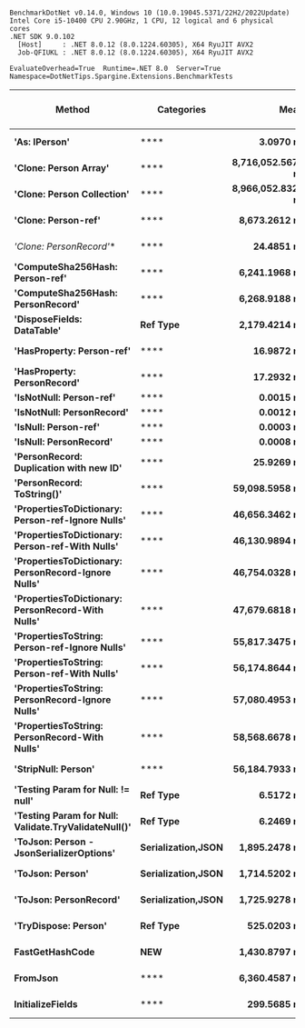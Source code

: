 ```

BenchmarkDotNet v0.14.0, Windows 10 (10.0.19045.5371/22H2/2022Update)
Intel Core i5-10400 CPU 2.90GHz, 1 CPU, 12 logical and 6 physical cores
.NET SDK 9.0.102
  [Host]     : .NET 8.0.12 (8.0.1224.60305), X64 RyuJIT AVX2
  Job-QFIUKL : .NET 8.0.12 (8.0.1224.60305), X64 RyuJIT AVX2

EvaluateOverhead=True  Runtime=.NET 8.0  Server=True  
Namespace=DotNetTips.Spargine.Extensions.BenchmarkTests  

```
| Method                                               | Categories         | Mean              | Error           | StdDev          | StdErr         | Median            | Min               | Q1                | Q3                | Max               | Op/s                | CI99.9% Margin | Iterations | Kurtosis | MValue | Skewness | Rank | LogicalGroup | Baseline | Exceptions | Code Size | Gen0    | Completed Work Items | Lock Contentions | Gen1    | Gen2    | Allocated |
|----------------------------------------------------- |------------------- |------------------:|----------------:|----------------:|---------------:|------------------:|------------------:|------------------:|------------------:|------------------:|--------------------:|---------------:|-----------:|---------:|-------:|---------:|-----:|------------- |--------- |-----------:|----------:|--------:|---------------------:|-----------------:|--------:|--------:|----------:|
| **&#39;As: IPerson&#39;**                                        | ****                   |         **3.0970 ns** |       **0.0246 ns** |       **0.0230 ns** |      **0.0060 ns** |         **3.0975 ns** |         **3.0617 ns** |         **3.0823 ns** |         **3.1108 ns** |         **3.1399 ns** |       **322,897,335.5** |       **7.497 ns** |      **15.00** |    **1.974** |  **2.000** |   **0.0696** |    **2** | *****            | **No**       |          **-** |     **532 B** |       **-** |                    **-** |                **-** |       **-** |       **-** |         **-** |
| **&#39;Clone: Person Array&#39;**                                | ****                   | **8,716,052.5670 ns** | **100,960.5979 ns** |  **89,498.9403 ns** | **23,919.5979 ns** | **8,710,710.9375 ns** | **8,584,609.3750 ns** | **8,659,613.2812 ns** | **8,778,407.4219 ns** | **8,911,664.0625 ns** |               **114.7** | **-11,952.799 ns** |      **14.00** |    **2.343** |  **2.000** |   **0.4590** |   **18** | *****            | **No**       |          **-** |   **3,975 B** | **46.8750** |                    **-** |                **-** | **31.2500** | **31.2500** | **3793645 B** |
| **&#39;Clone: Person Collection&#39;**                           | ****                   | **8,966,052.8320 ns** | **169,218.0433 ns** | **166,194.7451 ns** | **41,548.6863 ns** | **9,022,485.1562 ns** | **8,745,234.3750 ns** | **8,795,824.2188 ns** | **9,107,217.9688 ns** | **9,185,018.7500 ns** |               **111.5** | **-20,766.343 ns** |      **16.00** |    **1.215** |  **2.000** |  **-0.1457** |   **18** | *****            | **No**       |          **-** |   **3,238 B** | **46.8750** |                    **-** |                **-** | **31.2500** | **31.2500** | **3770970 B** |
| **&#39;Clone: Person-ref&#39;**                                  | ****                   |     **8,673.2612 ns** |      **31.8829 ns** |      **28.2634 ns** |      **7.5537 ns** |     **8,664.5355 ns** |     **8,631.5247 ns** |     **8,653.3188 ns** |     **8,689.2071 ns** |     **8,728.0411 ns** |           **115,296.9** |       **3.223 ns** |      **14.00** |    **1.901** |  **2.000** |   **0.4175** |   **15** | *****            | **No**       |          **-** |   **3,233 B** |  **0.0458** |                    **-** |                **-** |       **-** |       **-** |    **4648 B** |
| **&#39;Clone: PersonRecord*&#39;**                               | ****                   |        **24.4851 ns** |       **0.0483 ns** |       **0.0452 ns** |      **0.0117 ns** |        **24.4975 ns** |        **24.3865 ns** |        **24.4571 ns** |        **24.5088 ns** |        **24.5709 ns** |        **40,841,199.9** |       **7.494 ns** |      **15.00** |    **2.672** |  **2.000** |  **-0.2667** |    **6** | *****            | **No**       |          **-** |     **183 B** |  **0.0010** |                    **-** |                **-** |       **-** |       **-** |      **88 B** |
| **&#39;ComputeSha256Hash: Person-ref&#39;**                      | ****                   |     **6,241.1968 ns** |      **20.0785 ns** |      **17.7990 ns** |      **4.7570 ns** |     **6,235.6651 ns** |     **6,216.5672 ns** |     **6,229.3070 ns** |     **6,251.9285 ns** |     **6,278.2478 ns** |           **160,225.7** |       **4.622 ns** |      **14.00** |    **2.226** |  **2.000** |   **0.6159** |   **14** | *****            | **No**       |          **-** |   **1,777 B** |  **0.0381** |                    **-** |                **-** |       **-** |       **-** |    **4024 B** |
| **&#39;ComputeSha256Hash: PersonRecord&#39;**                    | ****                   |     **6,268.9188 ns** |      **15.9374 ns** |      **14.9079 ns** |      **3.8492 ns** |     **6,267.0349 ns** |     **6,240.4488 ns** |     **6,264.5714 ns** |     **6,277.3968 ns** |     **6,296.2074 ns** |           **159,517.1** |       **5.575 ns** |      **15.00** |    **2.459** |  **2.000** |  **-0.1840** |   **14** | *****            | **No**       |          **-** |   **1,773 B** |  **0.0381** |                    **-** |                **-** |       **-** |       **-** |    **4032 B** |
| **&#39;DisposeFields: DataTable&#39;**                           | **Ref Type**           |     **2,179.4214 ns** |       **8.8915 ns** |       **7.8821 ns** |      **2.1066 ns** |     **2,179.3898 ns** |     **2,167.6937 ns** |     **2,174.6099 ns** |     **2,184.4425 ns** |     **2,194.7868 ns** |           **458,837.4** |       **5.947 ns** |      **14.00** |    **2.015** |  **2.000** |   **0.2069** |   **13** | *****            | **No**       |          **-** |   **3,180 B** |  **0.0420** |                    **-** |                **-** |       **-** |       **-** |    **4144 B** |
| **&#39;HasProperty: Person-ref&#39;**                            | ****                   |        **16.9872 ns** |       **0.0397 ns** |       **0.0371 ns** |      **0.0096 ns** |        **17.0005 ns** |        **16.9222 ns** |        **16.9600 ns** |        **17.0035 ns** |        **17.0578 ns** |        **58,867,755.0** |       **7.495 ns** |      **15.00** |    **2.105** |  **2.000** |  **-0.0979** |    **5** | *****            | **No**       |          **-** |     **522 B** |       **-** |                    **-** |                **-** |       **-** |       **-** |         **-** |
| **&#39;HasProperty: PersonRecord&#39;**                          | ****                   |        **17.2932 ns** |       **0.0339 ns** |       **0.0283 ns** |      **0.0078 ns** |        **17.2880 ns** |        **17.2528 ns** |        **17.2825 ns** |        **17.2943 ns** |        **17.3525 ns** |        **57,826,234.0** |       **6.496 ns** |      **13.00** |    **2.801** |  **2.000** |   **0.8760** |    **5** | *****            | **No**       |          **-** |     **522 B** |       **-** |                    **-** |                **-** |       **-** |       **-** |         **-** |
| **&#39;IsNotNull: Person-ref&#39;**                              | ****                   |         **0.0015 ns** |       **0.0015 ns** |       **0.0014 ns** |      **0.0004 ns** |         **0.0019 ns** |         **0.0000 ns** |         **0.0000 ns** |         **0.0026 ns** |         **0.0041 ns** |   **681,227,577,105.9** |       **7.500 ns** |      **15.00** |    **1.513** |  **4.000** |   **0.2342** |    **1** | *****            | **No**       |          **-** |      **18 B** |       **-** |                    **-** |                **-** |       **-** |       **-** |         **-** |
| **&#39;IsNotNull: PersonRecord&#39;**                            | ****                   |         **0.0012 ns** |       **0.0013 ns** |       **0.0011 ns** |      **0.0003 ns** |         **0.0010 ns** |         **0.0000 ns** |         **0.0001 ns** |         **0.0022 ns** |         **0.0030 ns** |   **824,722,696,629.2** |       **7.000 ns** |      **14.00** |    **1.289** |  **3.500** |   **0.2165** |    **1** | *****            | **No**       |          **-** |      **18 B** |       **-** |                    **-** |                **-** |       **-** |       **-** |         **-** |
| **&#39;IsNull: Person-ref&#39;**                                 | ****                   |         **0.0003 ns** |       **0.0007 ns** |       **0.0007 ns** |      **0.0002 ns** |         **0.0000 ns** |         **0.0000 ns** |         **0.0000 ns** |         **0.0000 ns** |         **0.0023 ns** | **3,419,559,949,044.6** |       **7.500 ns** |      **15.00** |    **5.596** |  **2.000** |   **1.9699** |    **1** | *****            | **No**       |          **-** |      **18 B** |       **-** |                    **-** |                **-** |       **-** |       **-** |         **-** |
| **&#39;IsNull: PersonRecord&#39;**                               | ****                   |         **0.0008 ns** |       **0.0011 ns** |       **0.0009 ns** |      **0.0003 ns** |         **0.0006 ns** |         **0.0000 ns** |         **0.0000 ns** |         **0.0012 ns** |         **0.0022 ns** | **1,294,132,606,966.4** |       **6.000 ns** |      **12.00** |    **1.605** |  **2.667** |   **0.5935** |    **1** | *****            | **No**       |          **-** |      **18 B** |       **-** |                    **-** |                **-** |       **-** |       **-** |         **-** |
| **&#39;PersonRecord: Duplication with new ID&#39;**              | ****                   |        **25.9269 ns** |       **0.0563 ns** |       **0.0499 ns** |      **0.0133 ns** |        **25.9340 ns** |        **25.8253 ns** |        **25.8928 ns** |        **25.9662 ns** |        **25.9902 ns** |        **38,569,934.9** |       **6.993 ns** |      **14.00** |    **1.990** |  **2.000** |  **-0.5312** |    **7** | *****            | **No**       |          **-** |     **589 B** |  **0.0010** |                    **-** |                **-** |       **-** |       **-** |      **88 B** |
| **&#39;PersonRecord: ToString()&#39;**                           | ****                   |    **59,098.5958 ns** |     **171.0092 ns** |     **159.9621 ns** |     **41.3020 ns** |    **59,090.8142 ns** |    **58,820.9473 ns** |    **58,995.1324 ns** |    **59,188.0066 ns** |    **59,399.6277 ns** |            **16,920.9** |     **-13.151 ns** |      **15.00** |    **2.112** |  **2.000** |   **0.2257** |   **17** | *****            | **No**       |          **-** |     **840 B** |  **0.9155** |                    **-** |                **-** |       **-** |       **-** |   **86500 B** |
| **&#39;PropertiesToDictionary: Person-ref-Ignore Nulls&#39;**    | ****                   |    **46,656.3462 ns** |     **291.1329 ns** |     **272.3259 ns** |     **70.3142 ns** |    **46,680.7343 ns** |    **46,191.0431 ns** |    **46,458.8593 ns** |    **46,849.7131 ns** |    **47,065.4266 ns** |            **21,433.3** |     **-27.657 ns** |      **15.00** |    **1.852** |  **2.000** |  **-0.1843** |   **16** | *****            | **No**       |          **-** |   **3,844 B** |  **0.4883** |                    **-** |                **-** |       **-** |       **-** |   **46216 B** |
| **&#39;PropertiesToDictionary: Person-ref-With Nulls&#39;**      | ****                   |    **46,130.9894 ns** |     **334.0460 ns** |     **312.4668 ns** |     **80.6786 ns** |    **46,103.9642 ns** |    **45,634.3353 ns** |    **45,950.4791 ns** |    **46,389.1754 ns** |    **46,541.8793 ns** |            **21,677.4** |     **-32.839 ns** |      **15.00** |    **1.571** |  **2.000** |  **-0.2184** |   **16** | *****            | **No**       |          **-** |   **3,841 B** |  **0.4883** |                    **-** |                **-** |       **-** |       **-** |   **46216 B** |
| **&#39;PropertiesToDictionary: PersonRecord-Ignore Nulls&#39;**  | ****                   |    **46,754.0328 ns** |     **354.7082 ns** |     **331.7942 ns** |     **85.6689 ns** |    **46,731.6406 ns** |    **46,121.6125 ns** |    **46,580.0110 ns** |    **47,038.3301 ns** |    **47,254.4739 ns** |            **21,388.5** |     **-35.334 ns** |      **15.00** |    **1.924** |  **2.000** |  **-0.1672** |   **16** | *****            | **No**       |          **-** |   **3,868 B** |  **0.4883** |                    **-** |                **-** |       **-** |       **-** |   **46531 B** |
| **&#39;PropertiesToDictionary: PersonRecord-With Nulls&#39;**    | ****                   |    **47,679.6818 ns** |     **106.1748 ns** |      **99.3160 ns** |     **25.6433 ns** |    **47,653.9490 ns** |    **47,556.8909 ns** |    **47,608.7372 ns** |    **47,741.7053 ns** |    **47,919.2627 ns** |            **20,973.3** |      **-5.322 ns** |      **15.00** |    **2.800** |  **2.000** |   **0.8673** |   **16** | *****            | **No**       |          **-** |   **3,878 B** |  **0.4883** |                    **-** |                **-** |       **-** |       **-** |   **46531 B** |
| **&#39;PropertiesToString: Person-ref-Ignore Nulls&#39;**        | ****                   |    **55,817.3475 ns** |     **132.4762 ns** |     **117.4367 ns** |     **31.3863 ns** |    **55,791.4612 ns** |    **55,638.6108 ns** |    **55,740.2573 ns** |    **55,903.3646 ns** |    **56,049.3774 ns** |            **17,915.6** |      **-8.693 ns** |      **14.00** |    **1.947** |  **2.000** |   **0.3695** |   **17** | *****            | **No**       |          **-** |   **7,796 B** |  **0.8545** |                    **-** |                **-** |       **-** |       **-** |   **83192 B** |
| **&#39;PropertiesToString: Person-ref-With Nulls&#39;**          | ****                   |    **56,174.8644 ns** |     **179.3783 ns** |     **159.0142 ns** |     **42.4983 ns** |    **56,144.3604 ns** |    **55,965.7959 ns** |    **56,047.1375 ns** |    **56,312.1475 ns** |    **56,421.9666 ns** |            **17,801.6** |     **-14.249 ns** |      **14.00** |    **1.512** |  **2.000** |   **0.3426** |   **17** | *****            | **No**       |          **-** |   **7,793 B** |  **0.8545** |                    **-** |                **-** |       **-** |       **-** |   **82992 B** |
| **&#39;PropertiesToString: PersonRecord-Ignore Nulls&#39;**      | ****                   |    **57,080.4953 ns** |     **208.8399 ns** |     **185.1311 ns** |     **49.4784 ns** |    **57,103.2806 ns** |    **56,672.5708 ns** |    **56,981.1142 ns** |    **57,185.3394 ns** |    **57,360.1685 ns** |            **17,519.1** |     **-17.739 ns** |      **14.00** |    **2.601** |  **2.000** |  **-0.4545** |   **17** | *****            | **No**       |          **-** |   **7,821 B** |  **0.9155** |                    **-** |                **-** |       **-** |       **-** |   **87148 B** |
| **&#39;PropertiesToString: PersonRecord-With Nulls&#39;**        | ****                   |    **58,568.6678 ns** |     **370.7909 ns** |     **346.8381 ns** |     **89.5532 ns** |    **58,628.0640 ns** |    **57,914.8560 ns** |    **58,346.6492 ns** |    **58,810.9131 ns** |    **59,068.0908 ns** |            **17,074.0** |     **-37.277 ns** |      **15.00** |    **2.020** |  **2.000** |  **-0.4232** |   **17** | *****            | **No**       |          **-** |   **7,761 B** |  **0.8545** |                    **-** |                **-** |       **-** |       **-** |   **87030 B** |
| **&#39;StripNull: Person&#39;**                                  | ****                   |    **56,184.7933 ns** |     **174.6522 ns** |     **163.3697 ns** |     **42.1819 ns** |    **56,230.8105 ns** |    **55,856.4453 ns** |    **56,084.1553 ns** |    **56,300.0977 ns** |    **56,429.9255 ns** |            **17,798.4** |     **-13.591 ns** |      **15.00** |    **2.146** |  **2.000** |  **-0.6089** |   **17** | *****            | **No**       |          **-** |   **7,667 B** |  **0.8545** |                    **-** |                **-** |       **-** |       **-** |   **82680 B** |
| **&#39;Testing Param for Null: != null&#39;**                    | **Ref Type**           |         **6.5172 ns** |       **0.0323 ns** |       **0.0302 ns** |      **0.0078 ns** |         **6.5151 ns** |         **6.4700 ns** |         **6.4953 ns** |         **6.5334 ns** |         **6.5884 ns** |       **153,439,952.9** |       **7.496 ns** |      **15.00** |    **2.751** |  **2.000** |   **0.5286** |    **4** | *****            | **No**       |          **-** |      **65 B** |  **0.0003** |                    **-** |                **-** |       **-** |       **-** |      **24 B** |
| **&#39;Testing Param for Null: Validate.TryValidateNull()&#39;** | **Ref Type**           |         **6.2469 ns** |       **0.0270 ns** |       **0.0239 ns** |      **0.0064 ns** |         **6.2409 ns** |         **6.2115 ns** |         **6.2325 ns** |         **6.2631 ns** |         **6.2867 ns** |       **160,080,195.1** |       **6.997 ns** |      **14.00** |    **1.766** |  **2.000** |   **0.3200** |    **3** | *****            | **No**       |          **-** |      **65 B** |  **0.0003** |                    **-** |                **-** |       **-** |       **-** |      **24 B** |
| **&#39;ToJson: Person - JsonSerializerOptions&#39;**             | **Serialization,JSON** |     **1,895.2478 ns** |       **4.4605 ns** |       **3.9542 ns** |      **1.0568 ns** |     **1,896.0967 ns** |     **1,887.5618 ns** |     **1,892.4773 ns** |     **1,898.3678 ns** |     **1,900.2007 ns** |           **527,635.5** |       **6.472 ns** |      **14.00** |    **1.834** |  **2.000** |  **-0.4828** |   **12** | *****            | **No**       |          **-** |     **759 B** |  **0.0210** |                    **-** |           **0.0000** |  **0.0191** |       **-** |    **1960 B** |
| **&#39;ToJson: Person&#39;**                                     | **Serialization,JSON** |     **1,714.5202 ns** |       **9.8391 ns** |       **9.2035 ns** |      **2.3763 ns** |     **1,711.6312 ns** |     **1,703.9299 ns** |     **1,708.2008 ns** |     **1,720.5248 ns** |     **1,737.3579 ns** |           **583,253.5** |       **6.312 ns** |      **15.00** |    **2.956** |  **2.000** |   **0.8679** |   **11** | *****            | **No**       |          **-** |   **2,405 B** |  **0.0191** |                    **-** |                **-** |       **-** |       **-** |    **1896 B** |
| **&#39;ToJson: PersonRecord&#39;**                               | **Serialization,JSON** |     **1,725.9278 ns** |       **4.9101 ns** |       **4.5929 ns** |      **1.1859 ns** |     **1,725.4557 ns** |     **1,717.8221 ns** |     **1,723.0775 ns** |     **1,728.7412 ns** |     **1,733.4705 ns** |           **579,398.5** |       **6.907 ns** |      **15.00** |    **1.902** |  **2.000** |   **0.2068** |   **11** | *****            | **No**       |          **-** |   **2,405 B** |  **0.0210** |                    **-** |                **-** |       **-** |       **-** |    **1912 B** |
| **&#39;TryDispose: Person&#39;**                                 | **Ref Type**           |       **525.0203 ns** |       **7.2528 ns** |       **6.7842 ns** |      **1.7517 ns** |       **527.0055 ns** |       **516.8931 ns** |       **517.7897 ns** |       **529.3397 ns** |       **537.8808 ns** |         **1,904,688.1** |       **6.624 ns** |      **15.00** |    **1.619** |  **2.000** |   **0.1149** |    **9** | *****            | **No**       |          **-** |   **1,269 B** |  **0.0315** |                    **-** |                **-** |       **-** |       **-** |    **2920 B** |
| **FastGetHashCode**                                      | ****NEW****            |     **1,430.8797 ns** |       **1.4762 ns** |       **1.3087 ns** |      **0.3498 ns** |     **1,431.4089 ns** |     **1,428.3921 ns** |     **1,430.4149 ns** |     **1,431.6522 ns** |     **1,432.4880 ns** |           **698,870.8** |       **6.825 ns** |      **14.00** |    **2.122** |  **2.000** |  **-0.8125** |   **10** | *****            | **No**       |          **-** |   **1,484 B** |       **-** |                    **-** |                **-** |       **-** |       **-** |      **56 B** |
| **FromJson**                                             | ****                   |     **6,360.4587 ns** |      **14.6093 ns** |      **12.9507 ns** |      **3.4612 ns** |     **6,358.6922 ns** |     **6,336.9976 ns** |     **6,354.7213 ns** |     **6,365.4875 ns** |     **6,383.5812 ns** |           **157,221.4** |       **5.269 ns** |      **14.00** |    **2.304** |  **2.000** |   **0.1455** |   **14** | *****            | **No**       |          **-** |     **877 B** |  **0.0229** |                    **-** |                **-** |       **-** |       **-** |    **2664 B** |
| **InitializeFields**                                     | ****                   |       **299.5685 ns** |       **0.9805 ns** |       **0.8188 ns** |      **0.2271 ns** |       **299.5383 ns** |       **298.3529 ns** |       **298.8339 ns** |       **300.1199 ns** |       **301.4152 ns** |         **3,338,134.5** |       **6.386 ns** |      **13.00** |    **2.639** |  **2.000** |   **0.5190** |    **8** | *****            | **No**       |          **-** |   **4,496 B** |  **0.0052** |                    **-** |                **-** |       **-** |       **-** |     **520 B** |
